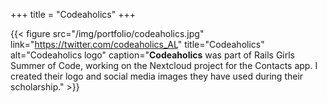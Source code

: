 +++
title = "Codeaholics"
+++

{{< figure src="/img/portfolio/codeaholics.jpg" link="https://twitter.com/codeaholics_AL" title="Codeaholics" alt="Codeaholics logo" caption="**Codeaholics** was part of Rails Girls Summer of Code, working on the Nextcloud project for the Contacts app. I created their logo and social media images they have used during their scholarship." >}}
